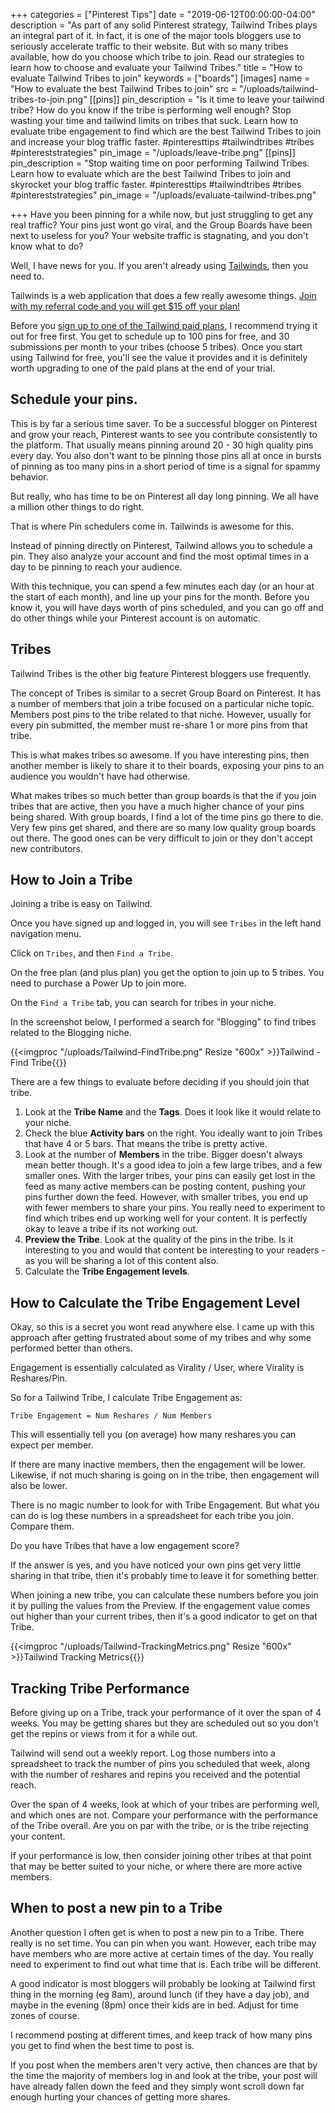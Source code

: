 +++
categories = ["Pinterest Tips"]
date = "2019-06-12T00:00:00-04:00"
description = "As part of any solid Pinterest strategy, Tailwind Tribes plays an integral part of it.  In fact, it is one of the major tools bloggers use to seriously accelerate traffic to their website.  But with so many tribes available, how do you choose which tribe to join.  Read our strategies to learn how to choose and evaluate your Tailwind Tribes."
title = "How to evaluate Tailwind Tribes to join"
keywords = ["boards"]
[images]
name = "How to evaluate the best Tailwind Tribes to join"
src = "/uploads/tailwind-tribes-to-join.png"
[[pins]]
pin_description = "Is it time to leave your tailwind tribe?  How do you know if the tribe is performing well enough? Stop wasting your time and tailwind limits on tribes that suck.  Learn how to evaluate tribe engagement to find which are the best Tailwind Tribes to join and increase your blog traffic faster. #pinteresttips #tailwindtribes #tribes #pintereststrategies"
pin_image = "/uploads/leave-tribe.png"
[[pins]]
pin_description = "Stop waiting time on poor performing Tailwind Tribes. Learn how to evaluate which are the best Tailwind Tribes to join and skyrocket your blog traffic faster. #pinteresttips #tailwindtribes #tribes #pintereststrategies"
pin_image = "/uploads/evaluate-tailwind-tribes.png"

+++
Have you been pinning for a while now, but just struggling to get any real traffic?  Your pins just wont go viral, and the Group Boards have been next to useless for you?  Your website traffic is stagnating, and you don't know what to do?

Well, I have news for you.  If you aren't already using [Tailwinds](https://www.tailwindapp.com/i/thediyblogger "Sign up to Tailwinds!"), then you need to.

Tailwinds is a web application that does a few really awesome things.  [Join with my referral code and you will get $15 off your plan!](https://www.tailwindapp.com/i/thediyblogger "Sign up to Tailwind")

Before you [sign up to one of the Tailwind paid plans](https://www.tailwindapp.com/i/thediyblogger "Create your Tailwind Account"), I recommend trying it out for free first.  You get to schedule up to 100 pins for free, and 30 submissions per month to your tribes (choose 5 tribes).  Once you start using Tailwind for free, you'll see the value it provides and it is definitely worth upgrading to one of the paid plans at the end of your trial.

## Schedule your pins.

This is by far a serious time saver.  To be a successful blogger on Pinterest and grow your reach, Pinterest wants to see you contribute consistently to the platform.  That usually means pinning around 20 - 30 high quality pins every day.  You also don't want to be pinning those pins all at once in bursts of pinning as too many pins in a short period of time is a signal for spammy behavior.

But really, who has time to be on Pinterest all day long pinning.  We all have a million other things to do right.

That is where Pin schedulers come in.  Tailwinds is awesome for this.

Instead of pinning directly on Pinterest, Tailwind allows you to schedule a pin.  They also analyze your account and find the most optimal times in a day to be pinning to reach your audience.

With this technique, you can spend a few minutes each day (or an hour at the start of each month), and line up your pins for the month.  Before you know it, you will have days worth of pins scheduled, and you can go off and do other things while your Pinterest account is on automatic.

## Tribes

Tailwind Tribes is the other big feature Pinterest bloggers use frequently.

The concept of Tribes is similar to a secret Group Board on Pinterest.  It has a number of members that join a tribe focused on a particular niche topic.  Members post pins to the tribe related to that niche.  However, usually for every pin submitted, the member must re-share 1 or more pins from that tribe.

This is what makes tribes so awesome.  If you have interesting pins, then another member is likely to share it to their boards, exposing your pins to an audience you wouldn't have had otherwise.

What makes tribes so much better than group boards is that the if you join tribes that are active, then you have a much higher chance of your pins being shared.  With group boards, I find a lot of the time pins go there to die.  Very few pins get shared, and there are so many low quality group boards out there.  The good ones can be very difficult to join or they don't accept new contributors.

## How to Join a Tribe

Joining a tribe is easy on Tailwind.

Once you have signed up and logged in, you will see `Tribes` in the left hand navigation menu.

Click on `Tribes`, and then `Find a Tribe`.

On the free plan (and plus plan) you get the option to join up to 5 tribes.  You need to purchase a Power Up to join more.

On the `Find a Tribe` tab, you can search for tribes in your niche.

In the screenshot below, I performed a search for "Blogging" to find tribes related to the Blogging niche.

{{<imgproc "/uploads/Tailwind-FindTribe.png" Resize "600x" >}}Tailwind - Find Tribe{{</imgproc>}}

There are a few things to evaluate before deciding if you should join that tribe.

1. Look at the **Tribe Name** and the **Tags**.  Does it look like it would relate to your niche.
2. Check the blue **Activity bars** on the right.  You ideally want to join Tribes that have 4 or 5 bars.  That means the tribe is pretty active.
3. Look at the number of **Members** in the tribe.  Bigger doesn't always mean better though.  It's a good idea to join a few large tribes, and a few smaller ones.  With the larger tribes, your pins can easily get lost in the feed as many active members can be posting content, pushing your pins further down the feed.  However, with smaller tribes, you end up with fewer members to share your pins.  You really need to experiment to find which tribes end up working well for your content.  It is perfectly okay to leave a tribe if its not working out.
4. **Preview the Tribe**.  Look at the quality of the pins in the tribe.  Is it interesting to you and would that content be interesting to your readers - as you will be sharing a lot of this content also.
5. Calculate the **Tribe Engagement levels**.

## How to Calculate the Tribe Engagement Level

Okay, so this is a secret you wont read anywhere else.  I came up with this approach after getting frustrated about some of my tribes and why some performed better than others.

Engagement is essentially calculated as Virality / User, where Virality is Reshares/Pin.

So for a Tailwind Tribe, I calculate Tribe Engagement as:

    Tribe Engagement = Num Reshares / Num Members

This will essentially tell you (on average) how many reshares you can expect per member.

If there are many inactive members, then the engagement will be lower.  Likewise, if not much sharing is going on in the tribe, then engagement will also be lower.

There is no magic number to look for with Tribe Engagement.  But what you can do is log these numbers in a spreadsheet for each tribe you join.  Compare them.

Do you have Tribes that have a low engagement score?

If the answer is yes, and you have noticed your own pins get very little sharing in that tribe, then it's probably time to leave it for something better.

When joining a new tribe, you can calculate these numbers before you join it by pulling the values from the Preview.  If the engagement value comes out higher than your current tribes, then it's a good indicator to get on that Tribe.

{{<imgproc "/uploads/Tailwind-TrackingMetrics.png" Resize "600x" >}}Tailwind Tracking Metrics{{</imgproc>}}

## Tracking Tribe Performance

Before giving up on a Tribe, track your performance of it over the span of 4 weeks.  You may be getting shares but they are scheduled out so you don't get the repins or views from it for a while out.

Tailwind will send out a weekly report.  Log those numbers into a spreadsheet to track the number of pins you scheduled that week, along with the number of reshares and repins you received and the potential reach.

Over the span of 4 weeks, look at which of your tribes are performing well, and which ones are not.  Compare your performance with the performance of the Tribe overall.  Are you on par with the tribe, or is the tribe rejecting your content.

If your performance is low, then consider joining other tribes at that point that may be better suited to your niche, or where there are more active members.

## When to post a new pin to a Tribe

Another question I often get is when to post a new pin to a Tribe.  There really is no set time.  You can pin when you want.  However, each tribe may have members who are more active at certain times of the day.  You really need to experiment to find out what time that is.  Each tribe will be different.

A good indicator is most bloggers will probably be looking at Tailwind first thing in the morning (eg 8am), around lunch (if they have a day job), and maybe in the evening (8pm) once their kids are in bed.  Adjust for time zones of course.

I recommend posting at different times, and keep track of how many pins you get to find when the best time to post is.

If you post when the members aren't very active, then chances are that by the time the majority of members log in and look at the tribe, your post will have already fallen down the feed and they simply wont scroll down far enough hurting your chances of getting more shares.